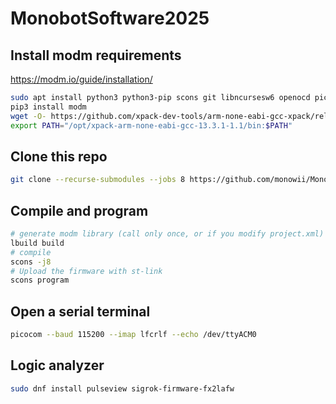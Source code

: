 # MonobotSoftware2025

## Install modm requirements

https://modm.io/guide/installation/

```sh
sudo apt install python3 python3-pip scons git libncursesw6 openocd picocom
pip3 install modm
wget -O- https://github.com/xpack-dev-tools/arm-none-eabi-gcc-xpack/releases/download/v13.3.1-1.1/xpack-arm-none-eabi-gcc-13.3.1-1.1-linux-x64.tar.gz | sudo tar xz -C /opt/
export PATH="/opt/xpack-arm-none-eabi-gcc-13.3.1-1.1/bin:$PATH"
```

## Clone this repo

```sh
git clone --recurse-submodules --jobs 8 https://github.com/monowii/MonobotSoftware2025
```

## Compile and program

```sh
# generate modm library (call only once, or if you modify project.xml)
lbuild build
# compile
scons -j8
# Upload the firmware with st-link
scons program
```

## Open a serial terminal

```sh
picocom --baud 115200 --imap lfcrlf --echo /dev/ttyACM0
```

## Logic analyzer

```sh
sudo dnf install pulseview sigrok-firmware-fx2lafw 
```